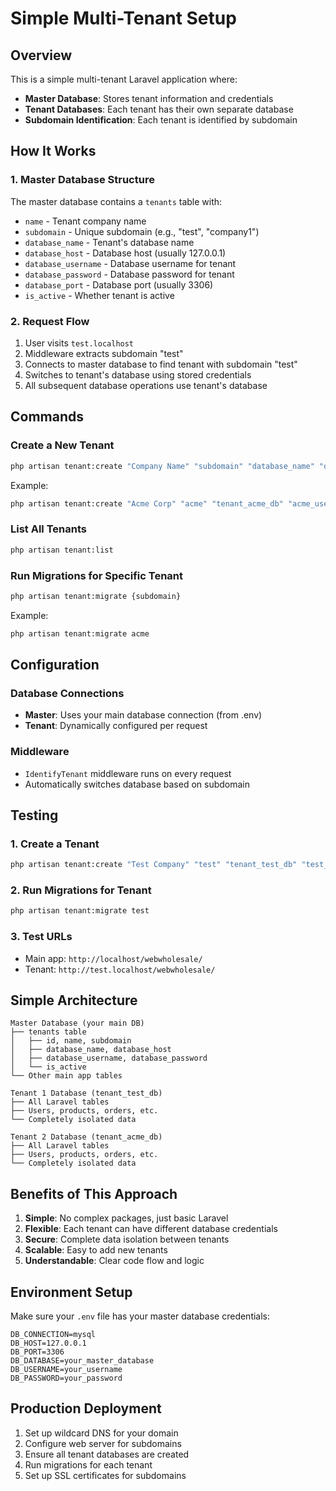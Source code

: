# Simple Multi-Tenant Setup

## Overview
This is a simple multi-tenant Laravel application where:
- **Master Database**: Stores tenant information and credentials
- **Tenant Databases**: Each tenant has their own separate database
- **Subdomain Identification**: Each tenant is identified by subdomain

## How It Works

### 1. Master Database Structure
The master database contains a `tenants` table with:
- `name` - Tenant company name
- `subdomain` - Unique subdomain (e.g., "test", "company1")
- `database_name` - Tenant's database name
- `database_host` - Database host (usually 127.0.0.1)
- `database_username` - Database username for tenant
- `database_password` - Database password for tenant
- `database_port` - Database port (usually 3306)
- `is_active` - Whether tenant is active

### 2. Request Flow
1. User visits `test.localhost`
2. Middleware extracts subdomain "test"
3. Connects to master database to find tenant with subdomain "test"
4. Switches to tenant's database using stored credentials
5. All subsequent database operations use tenant's database

## Commands

### Create a New Tenant
```bash
php artisan tenant:create "Company Name" "subdomain" "database_name" "db_username" "db_password"
```

Example:
```bash
php artisan tenant:create "Acme Corp" "acme" "tenant_acme_db" "acme_user" "acme_password"
```

### List All Tenants
```bash
php artisan tenant:list
```

### Run Migrations for Specific Tenant
```bash
php artisan tenant:migrate {subdomain}
```

Example:
```bash
php artisan tenant:migrate acme
```

## Configuration

### Database Connections
- **Master**: Uses your main database connection (from .env)
- **Tenant**: Dynamically configured per request

### Middleware
- `IdentifyTenant` middleware runs on every request
- Automatically switches database based on subdomain

## Testing

### 1. Create a Tenant
```bash
php artisan tenant:create "Test Company" "test" "tenant_test_db" "test_user" "test_password"
```

### 2. Run Migrations for Tenant
```bash
php artisan tenant:migrate test
```

### 3. Test URLs
- Main app: `http://localhost/webwholesale/`
- Tenant: `http://test.localhost/webwholesale/`

## Simple Architecture

```
Master Database (your main DB)
├── tenants table
│   ├── id, name, subdomain
│   ├── database_name, database_host
│   ├── database_username, database_password
│   └── is_active
└── Other main app tables

Tenant 1 Database (tenant_test_db)
├── All Laravel tables
├── Users, products, orders, etc.
└── Completely isolated data

Tenant 2 Database (tenant_acme_db)
├── All Laravel tables
├── Users, products, orders, etc.
└── Completely isolated data
```

## Benefits of This Approach

1. **Simple**: No complex packages, just basic Laravel
2. **Flexible**: Each tenant can have different database credentials
3. **Secure**: Complete data isolation between tenants
4. **Scalable**: Easy to add new tenants
5. **Understandable**: Clear code flow and logic

## Environment Setup

Make sure your `.env` file has your master database credentials:
```env
DB_CONNECTION=mysql
DB_HOST=127.0.0.1
DB_PORT=3306
DB_DATABASE=your_master_database
DB_USERNAME=your_username
DB_PASSWORD=your_password
```

## Production Deployment

1. Set up wildcard DNS for your domain
2. Configure web server for subdomains
3. Ensure all tenant databases are created
4. Run migrations for each tenant
5. Set up SSL certificates for subdomains
